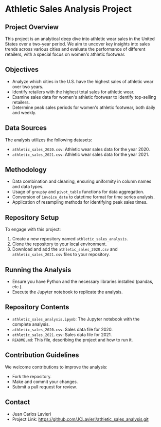 # Athletic Sales Analysis Project

## Project Overview
This project is an analytical deep dive into athletic wear sales in the United States over a two-year period. We aim to uncover key insights into sales trends across various cities and evaluate the performance of different retailers, with a special focus on women's athletic footwear.

## Objectives
- Analyze which cities in the U.S. have the highest sales of athletic wear over two years.
- Identify retailers with the highest total sales for athletic wear.
- Examine sales data for women's athletic footwear to identify top-selling retailers.
- Determine peak sales periods for women's athletic footwear, both daily and weekly.

## Data Sources
The analysis utilizes the following datasets:
- `athletic_sales_2020.csv`: Athletic wear sales data for the year 2020.
- `athletic_sales_2021.csv`: Athletic wear sales data for the year 2021.

## Methodology
- Data combination and cleaning, ensuring uniformity in column names and data types.
- Usage of `groupby` and `pivot_table` functions for data aggregation.
- Conversion of `invoice_date` to datetime format for time series analysis.
- Application of resampling methods for identifying peak sales times.

## Repository Setup
To engage with this project:
1. Create a new repository named `athletic_sales_analysis`.
2. Clone the repository to your local environment.
3. Download and add the `athletic_sales_2020.csv` and `athletic_sales_2021.csv` files to your repository.

## Running the Analysis
- Ensure you have Python and the necessary libraries installed (pandas, etc.).
- Execute the Jupyter notebook to replicate the analysis.

## Repository Contents
- `athletic_sales_analysis.ipynb`: The Jupyter notebook with the complete analysis.
- `athletic_sales_2020.csv`: Sales data file for 2020.
- `athletic_sales_2021.csv`: Sales data file for 2021.
- `README.md`: This file, describing the project and how to run it.

## Contribution Guidelines
We welcome contributions to improve the analysis:
- Fork the repository.
- Make and commit your changes.
- Submit a pull request for review.

## Contact
- Juan Carlos Lavieri 
- Project Link: https://github.com/JCLavieri/athletic_sales_analysis.git

